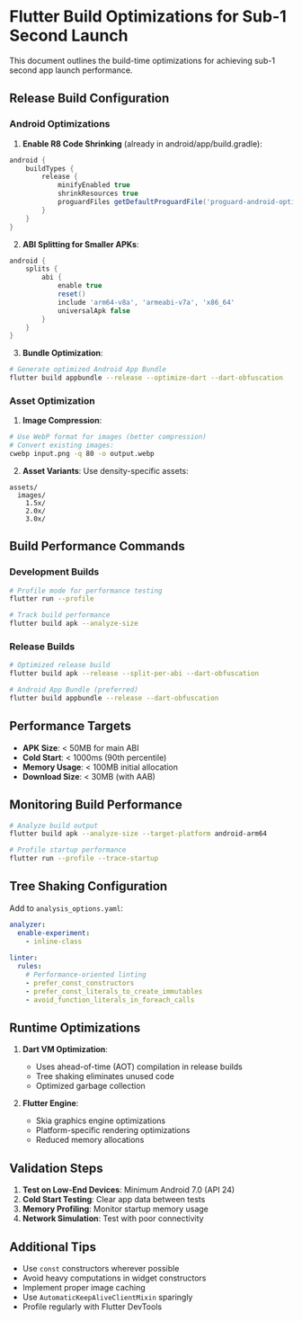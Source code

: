 # Flutter Build Optimizations for Sub-1 Second Launch

This document outlines the build-time optimizations for achieving sub-1 second app launch performance.

## Release Build Configuration

### Android Optimizations

1. **Enable R8 Code Shrinking** (already in android/app/build.gradle):
```gradle
android {
    buildTypes {
        release {
            minifyEnabled true
            shrinkResources true
            proguardFiles getDefaultProguardFile('proguard-android-optimize.txt'), 'proguard-rules.pro'
        }
    }
}
```

2. **ABI Splitting for Smaller APKs**:
```gradle
android {
    splits {
        abi {
            enable true
            reset()
            include 'arm64-v8a', 'armeabi-v7a', 'x86_64'
            universalApk false
        }
    }
}
```

3. **Bundle Optimization**:
```bash
# Generate optimized Android App Bundle
flutter build appbundle --release --optimize-dart --dart-obfuscation
```

### Asset Optimization

1. **Image Compression**:
```bash
# Use WebP format for images (better compression)
# Convert existing images:
cwebp input.png -q 80 -o output.webp
```

2. **Asset Variants**: Use density-specific assets:
```
assets/
  images/
    1.5x/
    2.0x/
    3.0x/
```

## Build Performance Commands

### Development Builds
```bash
# Profile mode for performance testing
flutter run --profile

# Track build performance
flutter build apk --analyze-size
```

### Release Builds
```bash
# Optimized release build
flutter build apk --release --split-per-abi --dart-obfuscation

# Android App Bundle (preferred)
flutter build appbundle --release --dart-obfuscation
```

## Performance Targets

- **APK Size**: < 50MB for main ABI
- **Cold Start**: < 1000ms (90th percentile)  
- **Memory Usage**: < 100MB initial allocation
- **Download Size**: < 30MB (with AAB)

## Monitoring Build Performance

```bash
# Analyze build output
flutter build apk --analyze-size --target-platform android-arm64

# Profile startup performance
flutter run --profile --trace-startup
```

## Tree Shaking Configuration

Add to `analysis_options.yaml`:
```yaml
analyzer:
  enable-experiment:
    - inline-class
    
linter:
  rules:
    # Performance-oriented linting
    - prefer_const_constructors
    - prefer_const_literals_to_create_immutables
    - avoid_function_literals_in_foreach_calls
```

## Runtime Optimizations

1. **Dart VM Optimization**:
   - Uses ahead-of-time (AOT) compilation in release builds
   - Tree shaking eliminates unused code
   - Optimized garbage collection

2. **Flutter Engine**:
   - Skia graphics engine optimizations
   - Platform-specific rendering optimizations
   - Reduced memory allocations

## Validation Steps

1. **Test on Low-End Devices**: Minimum Android 7.0 (API 24)
2. **Cold Start Testing**: Clear app data between tests
3. **Memory Profiling**: Monitor startup memory usage
4. **Network Simulation**: Test with poor connectivity

## Additional Tips

- Use `const` constructors wherever possible
- Avoid heavy computations in widget constructors  
- Implement proper image caching
- Use `AutomaticKeepAliveClientMixin` sparingly
- Profile regularly with Flutter DevTools